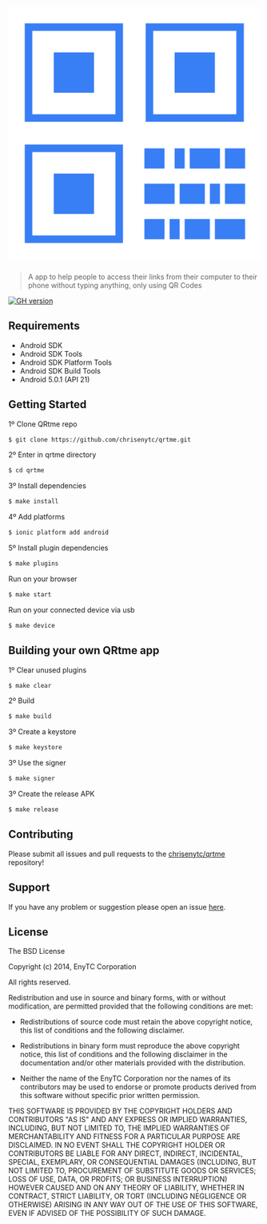 # ![QRtme](www/img/icon.png)

> A app to help people to access their links from their computer to their phone without typing anything, only using QR Codes

[![GH version](https://badge-me.herokuapp.com/api/gh/chrisenytc/qrtme.png)](http://badges.enytc.com/for/gh/chrisenytc/qrtme)

## Requirements

* Android SDK
* Android SDK Tools
* Android SDK Platform Tools
* Android SDK Build Tools
* Android 5.0.1 (API 21)

## Getting Started

1º Clone QRtme repo

```bash
$ git clone https://github.com/chrisenytc/qrtme.git
```

2º Enter in qrtme directory
```bash
$ cd qrtme
```

3º Install dependencies

```bash
$ make install
```

4º Add platforms

```bash
$ ionic platform add android
```

5º Install plugin dependencies

```bash
$ make plugins
```

Run on your browser

```bash
$ make start
```

Run on your connected device via usb

```bash
$ make device
```

## Building your own QRtme app

1º Clear unused plugins

```bash
$ make clear
```

2º Build

```bash
$ make build
```

3º Create a keystore

```bash
$ make keystore
```

3º Use the signer

```bash
$ make signer
```

3º Create the release APK

```bash
$ make release
```

## Contributing

Please submit all issues and pull requests to the [chrisenytc/qrtme](http://github.com/chrisenytc/qrtme) repository!

## Support
If you have any problem or suggestion please open an issue [here](https://github.com/chrisenytc/qrtme/issues).

## License 

The BSD License

Copyright (c) 2014, EnyTC Corporation

All rights reserved.

Redistribution and use in source and binary forms, with or without modification,
are permitted provided that the following conditions are met:

* Redistributions of source code must retain the above copyright notice, this
  list of conditions and the following disclaimer.

* Redistributions in binary form must reproduce the above copyright notice, this
  list of conditions and the following disclaimer in the documentation and/or
  other materials provided with the distribution.

* Neither the name of the EnyTC Corporation nor the names of its
  contributors may be used to endorse or promote products derived from
  this software without specific prior written permission.

THIS SOFTWARE IS PROVIDED BY THE COPYRIGHT HOLDERS AND CONTRIBUTORS "AS IS" AND
ANY EXPRESS OR IMPLIED WARRANTIES, INCLUDING, BUT NOT LIMITED TO, THE IMPLIED
WARRANTIES OF MERCHANTABILITY AND FITNESS FOR A PARTICULAR PURPOSE ARE
DISCLAIMED. IN NO EVENT SHALL THE COPYRIGHT HOLDER OR CONTRIBUTORS BE LIABLE FOR
ANY DIRECT, INDIRECT, INCIDENTAL, SPECIAL, EXEMPLARY, OR CONSEQUENTIAL DAMAGES
(INCLUDING, BUT NOT LIMITED TO, PROCUREMENT OF SUBSTITUTE GOODS OR SERVICES;
LOSS OF USE, DATA, OR PROFITS; OR BUSINESS INTERRUPTION) HOWEVER CAUSED AND ON
ANY THEORY OF LIABILITY, WHETHER IN CONTRACT, STRICT LIABILITY, OR TORT
(INCLUDING NEGLIGENCE OR OTHERWISE) ARISING IN ANY WAY OUT OF THE USE OF THIS
SOFTWARE, EVEN IF ADVISED OF THE POSSIBILITY OF SUCH DAMAGE.


